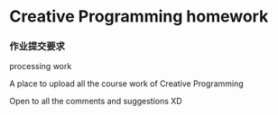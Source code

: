 # Creative Programming homework
### 作业提交要求
processing work

A place to upload all the course work of Creative Programming

Open to all the comments and suggestions XD
